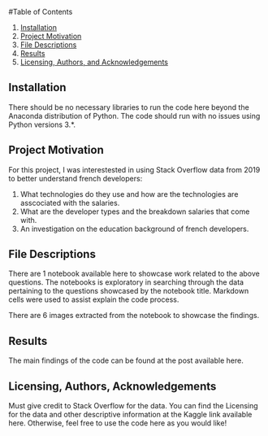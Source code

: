 #Table of Contents

1. [Installation](#Installation)
2. [Project Motivation](#Project-Motivation)
3. [File Descriptions](#File-Descriptions)
4. [Results](#Results)
5. [Licensing, Authors, and Acknowledgements](#Licensing,-Authors,-Acknowledgements)

## Installation

There should be no necessary libraries to run the code here beyond the Anaconda distribution of Python. The code should run with no issues using Python versions 3.*.

## Project Motivation

For this project, I was interestested in using Stack Overflow data from 2019 to better understand french developers:

1. What technologies do they use and how are the technologies are asscociated with the salaries.
2. What are the developer types and the breakdown salaries that come with.
3. An investigation on the education background of french developers.

## File Descriptions

There are 1 notebook available here to showcase work related to the above questions. The notebooks is exploratory in searching through the data pertaining to the questions showcased by the notebook title. Markdown cells were used to assist explain the code process.

There are 6 images extracted from the notebook to showcase the findings.

## Results

The main findings of the code can be found at the post available here.

## Licensing, Authors, Acknowledgements

Must give credit to Stack Overflow for the data. You can find the Licensing for the data and other descriptive information at the Kaggle link available here. Otherwise, feel free to use the code here as you would like!

